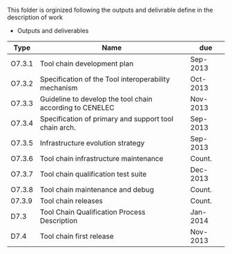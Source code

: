 This folder is orginized following the outputs and delivrable define in the description of work

* Outputs and deliverables

 Type   | Name                                                     | due      
----|----|----							   
 O7.3.1 | Tool chain development plan                              | Sep-2013 
 O7.3.2 | Specification of the Tool interoperability mechanism     | Oct-2013 
 O7.3.3 | Guideline to develop the tool chain according to CENELEC | Nov-2013 
 O7.3.4 | Specification of primary and support tool chain arch.    | Sep-2013 
O7.3.5 | Infrastructure evolution strategy                        | Sep-2013 
 O7.3.6 | Tool chain infrastructure maintenance                    | Count.   
 O7.3.7 | Tool chain qualification test suite                      | Dec-2013 
 O7.3.8 | Tool chain maintenance and debug                         | Count.   
 07.3.9 | Tool chain releases                                      | Count.   
 D7.3   | Tool Chain Qualification Process Description             | Jan-2014 
 D7.4   | Tool chain first release                                 | Nov-2013 

